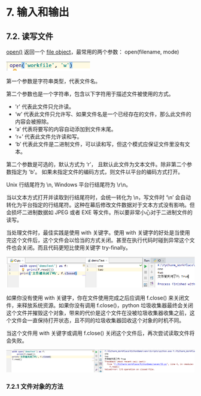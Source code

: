# 7. 输入和输出

## 7.2. 读写文件

[open()](./正在开发中.txt) 返回一个 [file object](./正在开发中.txt)，最常用的两个参数： open(filename, mode)

![](./image/7/1.png)

第一个参数是字符串类型，代表文件名。

第二个参数也是一个字符串，包含以下字符用于描述文件被使用的方式。

* 'r'  代表此文件只允许读。
* ‘w’ 代表此文件只允许写、如果文件名是一个已经存在的文件，那么此文件的内容会被擦除。
* ‘a’ 代表将要写的内容自动添加到文件末尾。
* ‘r+’ 代表此文件允许读和写。
* ‘b’ 代表此文件是二进制文件，可以读和写，但这个模式应保证文件里没有文本。

第二个参数是可选的，默认方式为 ‘r’， 且默认此文件为文本文件。除非第二个参数指定为 'b'。 如果未指定文件的编码方式，则文件以平台的编码方式打开。

Unix 行结尾符为 \n, Windows 平台行结尾符为 \r\n。

当以文本方式打开并读取到行结尾符时，会统一转化为 \n，写文件时 ‘\n’ 会自动转化为平台指定的行结尾符。这种在幕后修改文件数据对于文本方式没有影响。但会损坏二进制数据如 JPEG 或者 EXE 等文件。所以要非常小心对于二进制文件的读写。

当处理文件时，最佳实践是使用 with 关键字。使用 with 关键字的好处是当使用完这个文件后，这个文件会以恰当的方式关闭。甚至在执行代码时碰到异常这个文件也会关闭。而且代码更短比使用关键字 try-finally。

![](./image/7/2.png)

如果你没有使用 with 关键字，你在文件使用完成之后应调用 f.close() 来关闭文件，来释放系统资源。如果你没有调用 f.close()，python 垃圾收集器最终会关闭这个文件并摧毁这个对象，带来的代价是这个文件在没被垃圾收集器收集之前，这个文件会一直保持打开状态，且不同的垃圾收集器回收这个对象的时机不同。

当这个文件用 with 关键字或调用 f.close() 关闭这个文件后，再次尝试读取文件将会失败。

![](./image/7/3.png)



### 7.2.1 文件对象的方法











